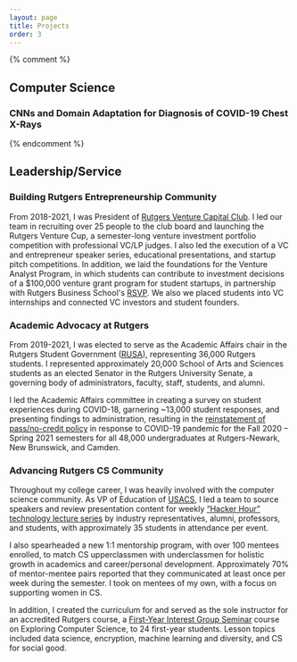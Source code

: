 ```yaml
---
layout: page
title: Projects
order: 3
---
```

{% comment %} 
## Computer Science

### CNNs and Domain Adaptation for Diagnosis of COVID-19 Chest X-Rays
{% endcomment %}

## Leadership/Service

### Building Rutgers Entrepreneurship Community
From 2018-2021, I was President of [Rutgers Venture Capital Club](https://www.instagram.com/rutgers_vc). I led our team in recruiting over 25 people to the club board and launching the Rutgers Venture Cup, a semester-long venture investment portfolio competition with professional VC/LP judges. I also led the execution of a VC and entrepreneur speaker series, educational presentations, and startup pitch competitions. In addition, we laid the foundations for the Venture Analyst Program, in which students can contribute to investment decisions of a  $100,000 venture grant program for student startups, in partnership with Rutgers Business School's [RSVP](https://www.business.rutgers.edu/road-silicon-valley). We also we placed students into VC internships and connected VC investors and student founders. 

### Academic Advocacy at Rutgers
From 2019-2021, I was elected to serve as the Academic Affairs chair in the Rutgers Student Government ([RUSA](https://rusa.rutgers.edu/)), representing 36,000 Rutgers students. I represented approximately 20,000 School of Arts and Sciences students as an elected Senator in the Rutgers University Senate, a governing body of administrators, faculty, staff, students, and alumni. 

I led the Academic Affairs committee in creating a survey on student experiences during COVID-18, garnering ~13,000 student responses, and presenting findings to administration, resulting in the [reinstatement of pass/no-credit policy](https://dailytargum.com/article/2020/11/rutgers-announces-pass-no-credit-optional-grading-system-for-fall-semester) in response to COVID-19 pandemic for the Fall 2020 – Spring 2021 semesters for all 48,000 undergraduates at Rutgers-Newark, New Brunswick, and Camden. 


### Advancing Rutgers CS Community
Throughout my college career, I was heavily involved with the computer science community. As VP of Education of [USACS](usacs.rutgers.edu), I led a team to source speakers and review presentation content for weekly [“Hacker Hour” technology lecture series](https://www.youtube.com/channel/UCwDoERNwcCrZICFil2fmdmA/videos) by industry representatives, alumni, professors, and students, with approximately 35 students in attendance per event.

I also spearheaded a new 1:1 mentorship program, with over 100 mentees enrolled, to match CS upperclassmen with underclassmen for holistic growth in academics and career/personal development. Approximately 70% of mentor-mentee pairs reported that they communicated at least once per week during the semester. I took on mentees of my own, with a focus on supporting women in CS.

In addition, I created the curriculum for and served as the sole instructor for an accredited Rutgers course, a [First-Year Interest Group Seminar](https://careers.rutgers.edu/about-us/resources-services/first-year-interest-group-seminars-figs) course on Exploring Computer Science, to 24 first-year students. Lesson topics included data science, encryption, machine learning and diversity, and CS for social good. 